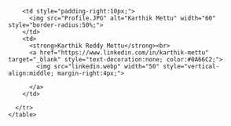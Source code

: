 

<!DOCTYPE html>
<html>
  <body>
    <table cellpadding="0" cellspacing="0" style="font-family:Arial; font-size:14px;">
      <tr>
        
        <td style="padding-right:10px;">
          <img src="Profile.JPG" alt="Karthik Mettu" width="60" style="border-radius:50%;">
        </td>
        <td>
          <strong>Karthik Reddy Mettu</strong><br>
          <a href="https://www.linkedin.com/in/karthik-mettu" target="_blank" style="text-decoration:none; color:#0A66C2;">
            <img src="linkedin.webp" width="50" style="vertical-align:middle; margin-right:4px;">
           
          </a>
        </td>
        
      </tr>
    </table>
  </body>
</html>
